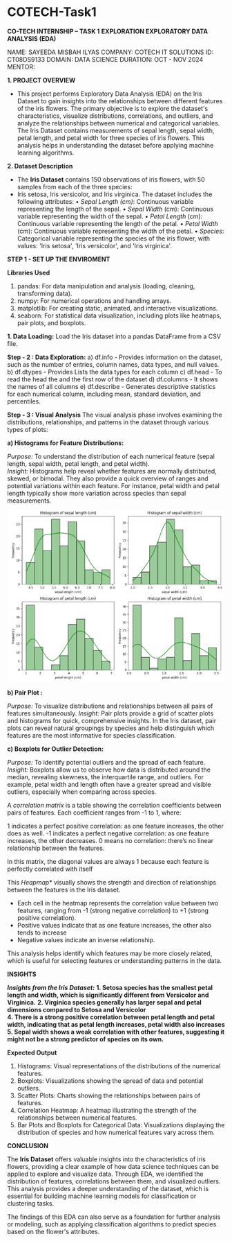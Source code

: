 # COTECH-Task1
**CO-TECH INTERNSHIP – TASK 1** 
**EXPLORATION EXPLORATORY DATA ANALYSIS (EDA)**

NAME: SAYEEDA MISBAH ILYAS 
COMPANY: COTECH IT SOLUTIONS
ID: CT08DS9133
DOMAIN: DATA SCIENCE
DURATION: OCT - NOV 2024
MENTOR: 
  
**1. PROJECT OVERVIEW** 

- This project performs Exploratory Data Analysis (EDA) on the Iris Dataset to gain insights into the relationships between different features of the iris flowers. The primary objective is to explore the dataset's characteristics, visualize distributions, correlations, and outliers, and analyze the relationships between numerical and categorical variables. The Iris Dataset contains measurements of sepal length, sepal width, petal length, and petal width for three species of iris flowers. This analysis helps in understanding the dataset before applying machine learning algorithms.

**2. Dataset Description**

- The **Iris Dataset** contains 150 observations of iris flowers, with 50 samples from each of the three species:
- Iris setosa, Iris versicolor, and Iris virginica. The dataset includes the following attributes:
•	*Sepal Length (cm)*: Continuous variable representing the length of the sepal.
•	*Sepal Width* (cm): Continuous variable representing the width of the sepal.
•	*Petal Length* (cm): Continuous variable representing the length of the petal.
•	*Petal Width* (cm): Continuous variable representing the width of the petal.
•	*Species*: Categorical variable representing the species of the iris flower, with values: 'Iris setosa', 'Iris versicolor', and 'Iris virginica'.

**STEP 1 - SET UP THE ENVIROMENT**

**Libraries Used**
1. pandas: For data manipulation and analysis (loading, cleaning, transforming data).
2. numpy: For numerical operations and handling arrays.	
3. matplotlib: For creating static, animated, and interactive visualizations.
4. seaborn: For statistical data visualization, including plots like heatmaps, pair plots, and boxplots. 

**1. Data Loading:**
     Load the Iris dataset into a pandas DataFrame from a CSV file.
     
**Step - 2 : Data Exploration:**
             a) df.info -  Provides information on the dataset, such as the number of entries, column names, data types, and null values.
             b) df.dtypes -  Provides Lists the data types for each column
             c) df.head - To read the head the and the first row of the dataset
             d) df.columns - It shows the names of all columns
             e) df.describe - Generates descriptive statistics for each numerical column, including mean, standard deviation, and percentiles.

**Step - 3 : Visual Analysis**
The visual analysis phase involves examining the distributions, relationships, and patterns in the dataset through various types of plots:

**a) Histograms for Feature Distributions:**

*Purpose:* To understand the distribution of each numerical feature (sepal length, sepal width, petal length, and petal width).   
*Insight:* Histograms help reveal whether features are normally distributed, skewed, or bimodal. They also provide a quick overview of ranges and potential variations within each feature. For instance, petal width and petal length typically show more variation across species than sepal measurements.

![image alt](https://github.com/codemisba/COTECH-Task1/blob/2aa7a0fe7f2278650958037a718ac3db51679e04/task1-%20histogram.PNG)

**b) Pair Plot :**

*Purpose:* To visualize distributions and relationships between all pairs of features simultaneously.
*Insight:* Pair plots provide a grid of scatter plots and histograms for quick, comprehensive insights. In the Iris dataset, pair plots can reveal natural groupings by species and help distinguish which features are the most informative for species classification.

**c) Boxplots for Outlier Detection:**

*Purpose:* To identify potential outliers and the spread of each feature.
*Insight:* Boxplots allow us to observe how data is distributed around the median, revealing skewness, the interquartile range, and outliers. For example, petal width and length often have a greater spread and visible outliers, especially when comparing across species.

 A *correlation matrix* is a table showing the correlation coefficients between pairs of features. Each coefficient ranges from -1 to 1, where:

 1 indicates a perfect positive correlation: as one feature increases, the other does as well.
-1 indicates a perfect negative correlation: as one feature increases, the other decreases.
0 means no correlation: there’s no linear relationship between the features.

In this matrix, the diagonal values are always 1 because each feature is perfectly correlated with itself

This *Heapmap** visually shows the strength and direction of relationships between the features in the Iris dataset. 
- Each cell in the heatmap represents the correlation value between two features, ranging from -1 (strong negative correlation) to +1 (strong positive correlation). 
- Positive values indicate that as one feature increases, the other also tends to increase
- Negative values indicate an inverse relationship. 

This analysis helps identify which features may be more closely related, which is useful for selecting features or understanding patterns in the data.

**INSIGHTS**

***Insights from the Iris Dataset:***
**1. Setosa species has the smallest petal length and width, which is significantly different from Versicolor and Virginica.**
**2.  Virginica species generally has larger sepal and petal dimensions compared to Setosa and Versicolor**  
**4.   There is a strong positive correlation between petal length and petal width, indicating that as petal length increases, petal width also increases**
**5.   Sepal width shows a weak correlation with other features, suggesting it might not be a strong predictor of species on its own.**

**Expected Output**

1. Histograms: Visual representations of the distributions of the numerical features.
2. Boxplots: Visualizations showing the spread of data and potential outliers.
3. Scatter Plots: Charts showing the relationships between pairs of features.
4. Correlation Heatmap: A heatmap illustrating the strength of the relationships between numerical features.
5. Bar Plots and Boxplots for Categorical Data: Visualizations displaying the distribution of species and how numerical features vary across them.

**CONCLUSION**

The **Iris Dataset** offers valuable insights into the characteristics of iris flowers, providing a clear example of how data science techniques can be applied to explore and visualize data. Through EDA, we identified the distribution of features, correlations between them, and visualized outliers. This analysis provides a deeper understanding of the dataset, which is essential for building machine learning models for classification or clustering tasks.

The findings of this EDA can also serve as a foundation for further analysis or modeling, such as applying classification algorithms to predict species based on the flower's attributes.

